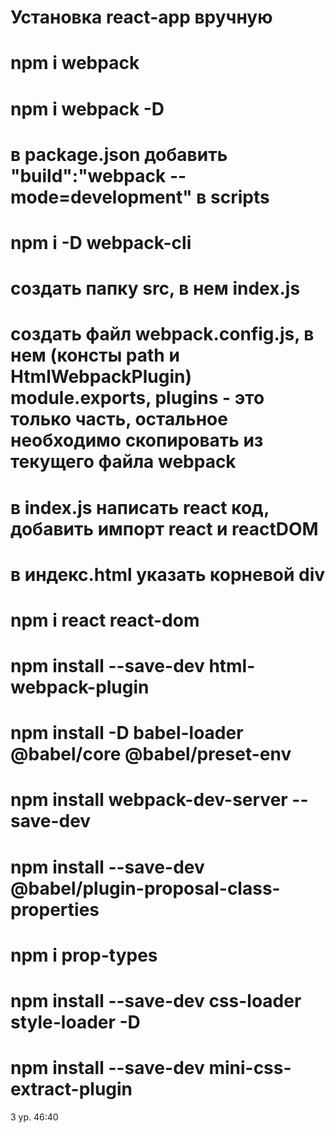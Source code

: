 # Установка react-app вручную

# npm i webpack
# npm i webpack -D
# в package.json добавить "build":"webpack --mode=development" в scripts
# npm i -D webpack-cli
# создать папку src, в нем index.js
# создать файл webpack.config.js, в нем (консты path и HtmlWebpackPlugin) module.exports, plugins - это только часть, остальное необходимо скопировать из текущего файла webpack
# в index.js написать react код, добавить импорт react и reactDOM
# в индекс.html указать корневой div
# npm i react react-dom
# npm install --save-dev html-webpack-plugin
# npm install -D babel-loader @babel/core @babel/preset-env
# npm install webpack-dev-server --save-dev
# 
# npm install --save-dev @babel/plugin-proposal-class-properties
# npm i prop-types
# 
# npm install --save-dev css-loader style-loader -D
# npm install --save-dev mini-css-extract-plugin
3 ур. 46:40